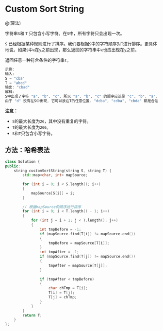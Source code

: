 # Custom Sort String

@(算法)

字符串`S`和 `T` 只包含小写字符。在`S`中，所有字符只会出现一次。

`S` 已经根据某种规则进行了排序。我们要根据`S`中的字符顺序对`T`进行排序。更具体地说，如果`S`中`x`在`y`之前出现，那么返回的字符串中`x`也应出现在`y`之前。

返回任意一种符合条件的字符串`T`。

```powershell
示例:
输入:
S = "cba"
T = "abcd"
输出: "cbad"
解释: 
S中出现了字符 "a", "b", "c", 所以 "a", "b", "c" 的顺序应该是 "c", "b", "a". 
由于 "d" 没有在S中出现, 它可以放在T的任意位置. "dcba", "cdba", "cbda" 都是合法的输出。
```

**注意：**
+ `S`的最大长度为`26`，其中没有重复的字符。
+ `T`的最大长度为`200`。
+ `S`和`T`只包含小写字符。

## 方法：哈希表法

```cpp
class Solution {
public:
    string customSortString(string S, string T) {
        std::map<char, int> mapSource;
        
        for (int i = 0; i < S.length(); i++)
        {
            mapSource[S[i]] = i;
        }
        
        // 根据mapSource的顺序进行排序
        for (int i = 0; i < T.length() - 1; i++)
        {
            for (int j = i + 1; j < T.length(); j++)
            {
                int tmpBefore = -1;
                if (mapSource.find(T[i]) != mapSource.end())
                {
                    tmpBefore = mapSource[T[i]];
                }
                int tmpAfter = -1;
                if (mapSource.find(T[j]) != mapSource.end())
                {
                    tmpAfter = mapSource[T[j]];
                }
                
                if (tmpAfter < tmpBefore)
                {
                    char chTmp = T[i];
                    T[i] = T[j];
                    T[j] = chTmp;
                }
            }
        }
        return T;
    }
};
```

